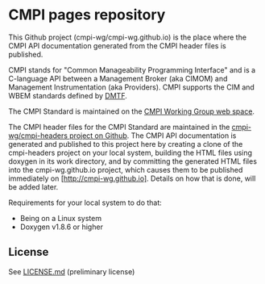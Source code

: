 CMPI pages repository
=====================

This Github project (cmpi-wg/cmpi-wg.github.io) is the place where the CMPI API
documentation generated from the CMPI header files is published.

CMPI stands for "Common Manageability Programming Interface" and is a C-language
API between a Management Broker (aka CIMOM) and Management Instrumentation (aka
Providers). CMPI supports the CIM and WBEM standards defined by
[DMTF](http://www.dmtf.org).

The CMPI Standard is maintained on the
[CMPI Working Group web space](https://wiki.opengroup.org/councils-wiki/doku.php?id=forums:enterprise_management:cmpi:start).

The CMPI header files for the CMPI Standard are maintained in the
[cmpi-wg/cmpi-headers project on Github](https://github.com/cmpi-wg/cmpi-headers).
The CMPI API documentation is generated and published to this project here
by creating a clone of the cmpi-headers project on your local system, building
the HTML files using doxygen in its work directory, and by committing the
generated HTML files into the cmpi-wg.github.io project, which causes
them to be published immediately on [http://cmpi-wg.github.io].
Details on how that is done, will be added later.

Requirements for your local system to do that:
- Being on a Linux system
- Doxygen v1.8.6 or higher
 
License
-------

See [LICENSE.md](LICENSE.md) (preliminary license)
